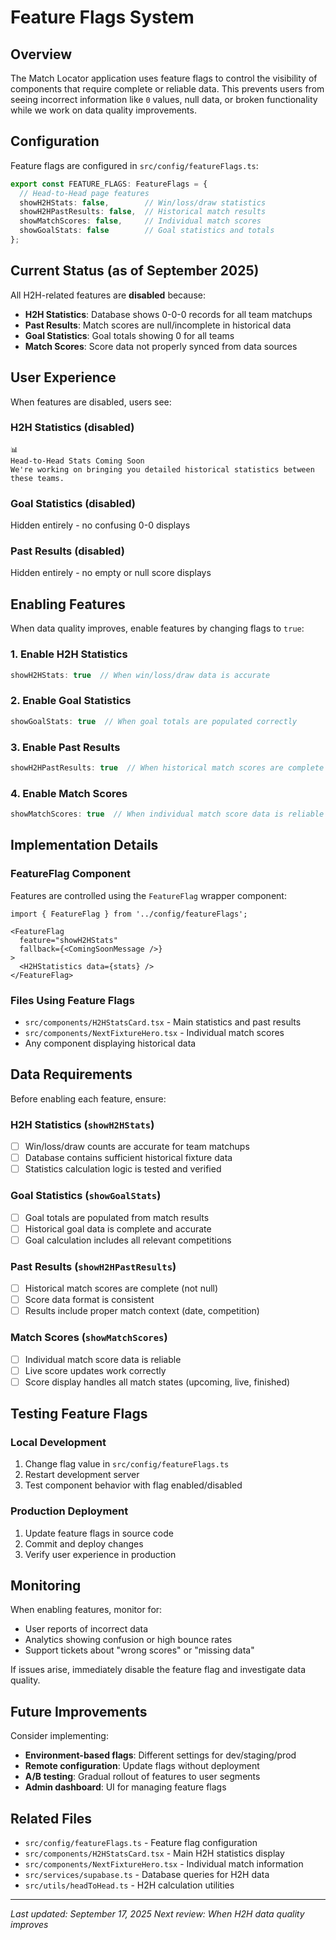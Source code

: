 # Feature Flags System

## Overview

The Match Locator application uses feature flags to control the visibility of components that require complete or reliable data. This prevents users from seeing incorrect information like `0` values, null data, or broken functionality while we work on data quality improvements.

## Configuration

Feature flags are configured in `src/config/featureFlags.ts`:

```typescript
export const FEATURE_FLAGS: FeatureFlags = {
  // Head-to-Head page features
  showH2HStats: false,        // Win/loss/draw statistics
  showH2HPastResults: false,  // Historical match results
  showMatchScores: false,     // Individual match scores
  showGoalStats: false        // Goal statistics and totals
};
```

## Current Status (as of September 2025)

All H2H-related features are **disabled** because:

- **H2H Statistics**: Database shows 0-0-0 records for all team matchups
- **Past Results**: Match scores are null/incomplete in historical data
- **Goal Statistics**: Goal totals showing 0 for all teams
- **Match Scores**: Score data not properly synced from data sources

## User Experience

When features are disabled, users see:

### H2H Statistics (disabled)
```
📊
Head-to-Head Stats Coming Soon
We're working on bringing you detailed historical statistics between these teams.
```

### Goal Statistics (disabled)
Hidden entirely - no confusing 0-0 displays

### Past Results (disabled)
Hidden entirely - no empty or null score displays

## Enabling Features

When data quality improves, enable features by changing flags to `true`:

### 1. Enable H2H Statistics
```typescript
showH2HStats: true  // When win/loss/draw data is accurate
```

### 2. Enable Goal Statistics
```typescript
showGoalStats: true  // When goal totals are populated correctly
```

### 3. Enable Past Results
```typescript
showH2HPastResults: true  // When historical match scores are complete
```

### 4. Enable Match Scores
```typescript
showMatchScores: true  // When individual match score data is reliable
```

## Implementation Details

### FeatureFlag Component

Features are controlled using the `FeatureFlag` wrapper component:

```tsx
import { FeatureFlag } from '../config/featureFlags';

<FeatureFlag
  feature="showH2HStats"
  fallback={<ComingSoonMessage />}
>
  <H2HStatistics data={stats} />
</FeatureFlag>
```

### Files Using Feature Flags

- `src/components/H2HStatsCard.tsx` - Main statistics and past results
- `src/components/NextFixtureHero.tsx` - Individual match scores
- Any component displaying historical data

## Data Requirements

Before enabling each feature, ensure:

### H2H Statistics (`showH2HStats`)
- [ ] Win/loss/draw counts are accurate for team matchups
- [ ] Database contains sufficient historical fixture data
- [ ] Statistics calculation logic is tested and verified

### Goal Statistics (`showGoalStats`)
- [ ] Goal totals are populated from match results
- [ ] Historical goal data is complete and accurate
- [ ] Goal calculation includes all relevant competitions

### Past Results (`showH2HPastResults`)
- [ ] Historical match scores are complete (not null)
- [ ] Score data format is consistent
- [ ] Results include proper match context (date, competition)

### Match Scores (`showMatchScores`)
- [ ] Individual match score data is reliable
- [ ] Live score updates work correctly
- [ ] Score display handles all match states (upcoming, live, finished)

## Testing Feature Flags

### Local Development
1. Change flag value in `src/config/featureFlags.ts`
2. Restart development server
3. Test component behavior with flag enabled/disabled

### Production Deployment
1. Update feature flags in source code
2. Commit and deploy changes
3. Verify user experience in production

## Monitoring

When enabling features, monitor for:

- User reports of incorrect data
- Analytics showing confusion or high bounce rates
- Support tickets about "wrong scores" or "missing data"

If issues arise, immediately disable the feature flag and investigate data quality.

## Future Improvements

Consider implementing:

- **Environment-based flags**: Different settings for dev/staging/prod
- **Remote configuration**: Update flags without deployment
- **A/B testing**: Gradual rollout of features to user segments
- **Admin dashboard**: UI for managing feature flags

## Related Files

- `src/config/featureFlags.ts` - Feature flag configuration
- `src/components/H2HStatsCard.tsx` - Main H2H statistics display
- `src/components/NextFixtureHero.tsx` - Individual match information
- `src/services/supabase.ts` - Database queries for H2H data
- `src/utils/headToHead.ts` - H2H calculation utilities

---

*Last updated: September 17, 2025*
*Next review: When H2H data quality improves*